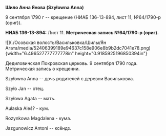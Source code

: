 **Шило Анна Янова (Szyłowna Anna)**

9 сентября 1790 г -- крещение (НИАБ 136-13-894, лист 11, №64/1790-р
(ориг)).

**НИАБ 136-13-894:** Лист 11. **Метрическая запись №64/1790-р (ориг).**

![](./Осовская волость/Васильковка/Шилы/Ян Агата/media/52406399189e94637c158e906e8b9b2dc7041e78.png){width="6.496527777777778in"
height="0.9185925196850394in"}

Дедиловичская Покровская церковь. 9 сентября 1790 года. Метрическая
запись о крещении.

Szyłowna Anna -- дочь родителей с деревни Васильковка.

Szyło Jan -- отец.

Szyłowa Agata -- мать.

Aułaska Aleś? - кум.

Rozynkowa Magdalena - кума.

Jazgunowicz Antoni -- ксёндз.
